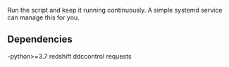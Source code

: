 Run the script and keep it running continuously. A simple systemd service can manage this for you.

## Dependencies
-python>=3.7
redshift
ddccontrol
requests
